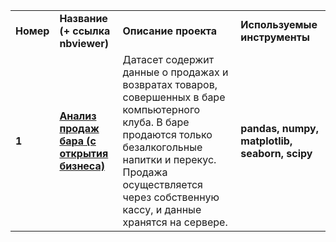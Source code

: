 <table>
<tr>
<td><b>Номер</b></td>
<td><b>Название<br> (+ ссылка nbviewer)</b></td>
<td><b>Описание проекта</b></td>
<td><b>Используемые инструменты</b></td>
<tr>
<td><b>1</b></td>
<td><a href='https://nbviewer.jupyter.org/github/xbymzymx/Bar_CyberCenter/blob/main/db_aqsi_bar_19-21.ipynb'><b>Анализ продаж бара (с открытия бизнеса)</b></a></td>
<td>Датасет содержит данные о продажах и возвратах товаров, совершенных в баре компьютерного клуба. В баре продаются только безалкогольные напитки и перекус. Продажа осуществляется через собственную кассу, и данные хранятся на сервере. <br>
<td><b>pandas, numpy, matplotlib, seaborn, scipy</b></td>
<tr>
</table>

